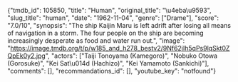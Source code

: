 {"tmdb_id": 105850, "title": "Human", "original_title": "\u4eba\u9593", "slug_title": "human", "date": "1962-11-04", "genre": ["Drame"], "score": "7.0/10", "synopsis": "The ship Kaijin Maru is left adrift after losing all means of navigation in a storm. The four people on the ship are becoming increasingly desperate as food and water run out.", "image": "https://image.tmdb.org/t/p/w185_and_h278_bestv2/9Nf62jIh5qPs9lqSkt0ZQpEk0y2.jpg", "actors": ["Taiji Tonoyama (Kamegoro)", "Nobuko Otowa (Gorosuke)", "Kei Sat\u014d (Hachizo)", "Kei Yamamoto (Sankichi)"], "comments": [], "recommandations_id": [], "youtube_key": "notfound"}
